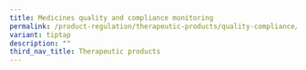 ```yaml
---
title: Medicines quality and compliance monitoring
permalink: /product-regulation/therapeutic-products/quality-compliance/
variant: tiptap
description: ""
third_nav_title: Therapeutic products
---
```

